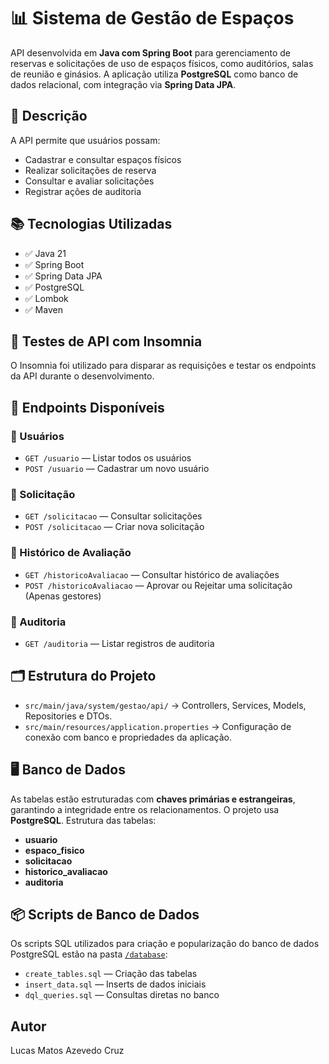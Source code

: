 # 📊 Sistema de Gestão de Espaços

API desenvolvida em **Java com Spring Boot** para gerenciamento de reservas e solicitações de uso de espaços físicos, como auditórios, salas de reunião e ginásios. A aplicação utiliza **PostgreSQL** como banco de dados relacional, com integração via **Spring Data JPA**.

## 📑 Descrição

A API permite que usuários possam:
- Cadastrar e consultar espaços físicos
- Realizar solicitações de reserva
- Consultar e avaliar solicitações
- Registrar ações de auditoria

## 📚 Tecnologias Utilizadas

- ✅ Java 21  
- ✅ Spring Boot  
- ✅ Spring Data JPA  
- ✅ PostgreSQL  
- ✅ Lombok  
- ✅ Maven

## 🧪 Testes de API com Insomnia

O Insomnia foi utilizado para disparar as requisições e testar os endpoints da API durante o desenvolvimento.

## 📡 Endpoints Disponíveis

### 📌 Usuários
- `GET /usuario` — Listar todos os usuários
- `POST /usuario` — Cadastrar um novo usuário

### 📌 Solicitação
- `GET /solicitacao` — Consultar solicitações
- `POST /solicitacao` — Criar nova solicitação

### 📌 Histórico de Avaliação
- `GET /historicoAvaliacao` — Consultar histórico de avaliações
- `POST /historicoAvaliacao` — Aprovar ou Rejeitar uma solicitação (Apenas gestores)

### 📌 Auditoria
- `GET /auditoria` — Listar registros de auditoria


## 🗂️ Estrutura do Projeto

- `src/main/java/system/gestao/api/` → Controllers, Services, Models, Repositories e DTOs.
- `src/main/resources/application.properties` → Configuração de conexão com banco e propriedades da aplicação.

## 🖥️ Banco de Dados

As tabelas estão estruturadas com **chaves primárias e estrangeiras**, garantindo a integridade entre os relacionamentos.
O projeto usa **PostgreSQL**. Estrutura das tabelas:

- **usuario**
- **espaco_fisico**
- **solicitacao**
- **historico_avaliacao**
- **auditoria**

## 📦 Scripts de Banco de Dados

Os scripts SQL utilizados para criação e popularização do banco de dados PostgreSQL estão na pasta [`/database`](./sql):

- `create_tables.sql` — Criação das tabelas
- `insert_data.sql` — Inserts de dados iniciais
- `dql_queries.sql` — Consultas diretas no banco

## Autor

Lucas Matos Azevedo Cruz
